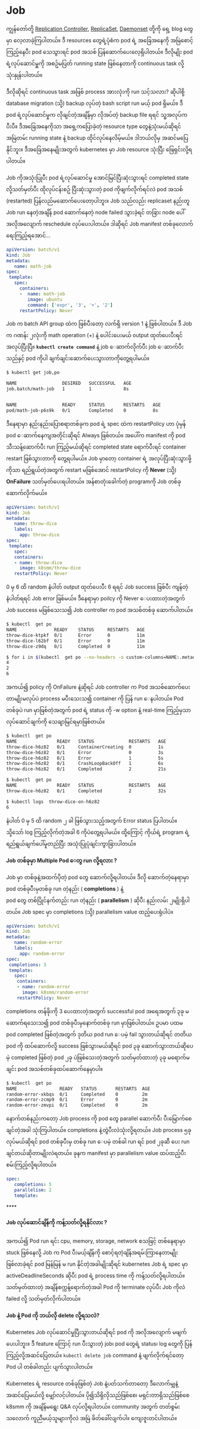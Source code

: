 # Job

ကျွန်တော်တို့ [Replication Controller](https://blog.k8smm.org/replication-controller), [ReplicaSet](https://blog.k8smm.org/replicaset), [Daemonset](https://blog.k8smm.org/ds) တို့ကို ရှေ့ blog တွေမှာ လေ့လာခဲ့ကြပါတယ်။ ဒီ resources တွေရဲ့ပုံစံက pod ရဲ့ အခြေအနေကို အမြဲစောင့်ကြည့်နေပီး pod သေသွားရင် pod အသစ် ပြန်ဆောက်ပေးလေ့ရှိပါတယ်။ ဒီလိုမျိုး pod ရဲ့လုပ်ဆောင်မှူကို အစဥ်မပြတ် running state ဖြစ်နေတာကို continuous task လို့သုံးနှုန်းပါတယ်။

ဒီလိုဆိုရင် continuous task အဖြစ် process အားလုံးကို run သင့်သလား? ဆိုပါစို့ database migration \(သို့\) backup လုပ်တဲ့ bash script run မယ့် pod ရှိမယ်။ ဒီ pod ရဲ့လုပ်ဆောင်မှုက လိုချင်တဲ့အချိန်မှာ လိုအပ်တဲ့ backup file ရရင် သူ့အလုပ်က ပီးပီ။ ဒီအခြေအနေကိုသာ အရှေ့ကပြောခဲ့တဲ့ resource type တွေနဲ့သုံးမယ်ဆိုရင် အမြဲတမ်း running state နဲ့ backup ထိုင်လုပ်နေလိမ့်မယ်။ ဒါဘယ်လိုမှ အဆင်မပြေနိုင်ဘူး။ ဒီအခြေအနေမျိုးအတွက် kubernetes မှာ Job resource သုံးပြီး ဖြေရှင်းလို့ရပါတယ်။

Job ကိုအသုံးပြုပီး pod ရဲ့လုပ်ဆောင်မှု အောင်မြင်ပြီးဆုံးသွားရင် completed state လို့သတ်မှတ်ပီး ထိုလုပ်ငန်းစဥ် ပြီးဆုံးသွားတဲ့ pod ကိုဖျက်လိုက်ရင်လဲ pod အသစ် \(restarted\) ပြန်လည်မဆောက်ပေးတော့ပါဘူး။ Job သည်လည်း replicaset နည်းတူ Job run နေတဲ့အချိန် pod ဆောက်နေတဲ့ node failed သွားခဲ့ရင် တခြား node ပေါ် အလိုအလျောက် reschedule လုပ်ပေးပါတယ်။ ဒါဆိုရင် Job manifest တစ်ခုလောက် ရေးကြည့်ရအောင်...

```yaml
apiVersion: batch/v1
kind: Job
metadata:
   name: math-job
spec:
 template:
   spec:
     containers:
     -  name: math-job
        image: ubuntu
        command: ['expr', '3', '+', '2']
     restartPolicy: Never
```

Job က batch API group ထဲက ဖြစ်ပီးတော့ လက်ရှိ version 1 နဲ့ ဖြစ်ပါတယ်။ ဒီ Job က ဂဏန်း ၂လုံးကို math operation \(+\) နဲ့ ပေါင်းပေးမယ် output ထုတ်ပေးပီးရင် အလုပ်ပြီးပြီ။ **`kubectl create command`** နဲ့ job ေဆာက်လိုက်ပီး job ေဆာက်ပီးသည်နှင့် pod ကိုပါ ချက်ချင်းဆောက်ပေးသွားတာကိုတွေ့ရပါမယ်။

```bash
$ kubectl get job,po

NAME                 DESIRED   SUCCESSFUL   AGE
job.batch/math-job   1         1            8s


NAME                 READY     STATUS       RESTARTS   AGE
pod/math-job-p6s9k   0/1       Completed    0          8s
```

ဒီနေရာမှာ နည်းနည်းပြောစရာတစ်ခုက pod ရဲ့ spec ထဲက restartPolicy ဟာ ပုံမှန် pod ေဆာက်နေကျအတိုင်းဆိုရင် Always ဖြစ်တယ်။ အပေါ်က manifest ကို pod သီးသန့်ဆောက်ပီး run ကြည့်မယ်ဆိုရင် completed state ရောက်ပီးရင် container restart ဖြစ်သွားတာကို တွေ့ရပါမယ်။ Job မှာတော့ container ရဲ့ အလုပ်ပြီးဆုံးသွားဖို့ကိုသာ ရည်ရွယ်တဲ့အတွက် restart မဖြစ်အောင် restartPolicy ကို **Never** \(သို့\) **OnFailure** သတ်မှတ်ပေးရပါတယ်။ အန်စာတုံးခေါက်တဲ့ programကို Job တစ်ခုဆောက်လိုက်မယ်။

```yaml
apiVersion: batch/v1
kind: Job
metadata:
   name: throw-dice
   labels:
     app: throw-dice
spec:
 template:
   spec:
   containers:
   - name: throw-dice
     image: k8smm/throw-dice
   restartPolicy: Never
```

0 မှ 6 ထိ random နံပါတ် output ထုတ်ပေးပီး 6 ရရင် Job success ဖြစ်ပီး ကျန်တဲ့ နံပါတ်ရရင် Job error ဖြစ်မယ်။ ဒီနေရာမှာ poilcy ကို Never ေပးထားတဲ့အတွက် Job success မဖြစ်သေးသ၍ Job controller က pod အသစ်တစ်ခု ဆောက်ပါတယ်။

```bash
$ kubectl  get po
NAME              READY    STATUS     RESTARTS   AGE
throw-dice-ktpkf  0/1      Error      0          11m
throw-dice-l62bf  0/1      Error      0          11m
throw-dice-z9dq   0/1      Completed  0          11m

$ for i in $(kubectl  get po --no-headers -o custom-columns=NAME:.metadata.name); do kubectl logs $i; done
4
2
6
```

အကယ်၍ policy ကို OnFailure နဲ့ဆိုရင် Job controller က Pod အသစ်ဆောက်ပေးတာမျိုးမလုပ်ပဲ process မပီးသေးသ၍ container ကို ပြန် run ေနပါတယ်။ Pod တစ်ခုပဲ run မှာဖြစ်တဲ့အတွက် pod ရဲ့ status ကို -w option နဲ့ real-time ကြည့်မှသာ လုပ်ဆောင်ချက်ကို သေချာမြင်ရမှာဖြစ်တယ်။

```bash
$ kubectl  get po
NAME               READY   STATUS             RESTARTS   AGE
throw-dice-h6z82   0/1     ContainerCreating  0          1s
throw-dice-h6z82   0/1     Error              0          3s
throw-dice-h6z82   0/1     Error              1          5s
throw-dice-h6z82   0/1     CrashLoopBackOff   1          6s
throw-dice-h6z82   0/1     Completed          2          21s

$ kubectl  get po
NAME               READY   STATUS             RESTARTS   AGE
throw-dice-h6z82   0/1     Completed          2          32s

$ kubectl logs  throw-dice-on-h6z82
6
```

နံပါတ် 0 မှ 5 ထိ random ၂ ခါ ဖြစ်သွားသည့်အတွက် Error status ပြပါတယ်။ သို့သော် log ကြည့်လိုက်တဲ့အခါ 6 ကိုပဲတွေ့ရပါမယ်။ ထို့ကြောင့် ကိုယ်ရဲ့ program ရဲ့ ရည်ရွယ်ချက်ပေါ်မူတည်ပြီး အသုံးပြုပုံချင်းကွာခြားပါတယ်။



**Job တစ်ခုမှာ Multiple Pod ေတွ run လို့ရလား ?** 

Job မှာ တစ်ခုနဲ့အထက်ပိုတဲ့ pod တွေ ဆောက်လို့ရပါတယ်။ ဒီလို ဆောက်တဲ့နေရာမှာ  
pod တစ်ခုပီးမှတစ်ခု run တဲ့နည်း \( **completions** \) နဲ့   
pod တွေ တစ်ပြိုင်နက်တည်း run တဲ့နည်း \( **parallelism** \) ဆိုပီး နည်းလမ်း ၂မျိုးရှိပါတယ်။ Job spec မှာ completions \(သို့\) parallelism value ထည့်ပေးရုံပါပဲ။

```yaml
apiVersion: batch/v1
kind: Job
metadata:
   name: random-error
   labels:
     app: random-error
spec:
 completions: 3
 template:
   spec:
    containers:
    - name: random-error
      image: k8smm/random-error
    restartPolicy: Never
```

completions တန်ဖိုးကို 3 ပေးထားတဲ့အတွက် successful pod အရေအတွက် ၃ခု မဆောက်ရသေးသ၍ pod တစ်ခုပီးမှနောက်တစ်ခု run မှာဖြစ်ပါတယ်။ ဥပမာ ပထမ pod completed ဖြစ်တဲ့အတွက် ဒုတိယ pod run ေပမဲ့ fail သွားတယ်ဆိုရင် တတိယ pod ကို ထပ်ဆောက်လို့ success ဖြစ်သွားမယ်ဆိုရင် pod ၃ခု ဆောက်သွားတယ်ဆိုပေမဲ့ completed ဖြစ်တဲ့ pod ၂ခု ပဲဖြစ်သေးတဲ့အတွက် သတ်မှတ်ထားတဲ့ ၃ခု မရောက်မချင်း pod အသစ်တစ်ခုထပ်ဆောက်နေမှာပါ။

```bash
$ kubectl  get po
NAME                READY   STATUS       RESTARTS  AGE
random-error-xkbqs  0/1     Completed    0         2m
random-error-zcmp9  0/1     Error        0         2m
random-error-zmvpi  0/1     Completed    0         2m
```

နောက်တစ်နည်းကတော့ Job process ကို pod တွေ parallel ဆောက်ပီး ပီးမြောက်စေချင်တဲ့အခါ သုံးကြပါတယ်။ completions နဲ့တွဲပီးလဲသုံးလို့ရတယ်။ Job process ၅ခုလုပ်မယ်ဆိုရင် pod တစ်ခုပီးမှ တစ်ခု run ေပမဲ့ တစ်ခါ run ရင် pod ၂ခုဆီ ပေး run ချင်တယ်ဆိုတာမျိုးလဲရတယ်။ ခုနက manifest မှာ parallelism value ထပ်ထည့်ပီး စမ်းကြည့်လို့ရပါတယ်။

```yaml
spec:
   completions: 5
   parallelism: 2
   template:
```

\*\*\*\*

#### **Job လုပ်ဆောင်ချိန်ကို ကန့်သတ်လို့ရနိုင်လား ?**

 အကယ်၍ Pod run ရင်း cpu, memory, storage, network စသဖြင့် တစ်နေရာမှာ stuck ဖြစ်နေလို့ Job က Pod ပီးမယ့်ချိန်ကို စောင့်ရတဲ့ချိန်အရမ်းကြာနေတာမျိုး ဖြစ်လာခဲ့ရင် pod မြန်မြန် မ run နိုင်တဲ့အခါမျိုးဆိုရင် kubernetes Job ရဲ့ spec မှာ activeDeadlineSeconds ဆိုပီး pod ရဲ့ process time ကို ကန့်သတ်လို့ရပါတယ်။ သတ်မှတ်ထားတဲ့ အချိန်စက္ကန့်ရောက်တဲ့အခါ Pod ကို terminate လုပ်ပီး Job ကိုလဲ failed လို့ သတ်မှတ်လိုက်ပါတယ်။



**Job နဲ့ Pod ကို ဘယ်လို delete လို့ရသလဲ?**

Kubernetes Job လုပ်ဆောင်မှုပြီးသွားတယ်ဆိုရင် pod ကို အလိုအလျောက် မဖျက်ပေးပါဘူး။ ဒီ feature ကြောင့် run ပီးသွားတဲ့ job၊ pod တွေရဲ့ status၊ log တွေကို ပြန်ကြည့်လို့အဆင်ပြေတယ်။ `kubectl delete job`  command နဲ့ ဖျက်လိုက်ရင်တော့ Pod ပါ တစ်ခါတည်း ပျက်သွားပါတယ်။ 

Kubernetes ရဲ့ resource တစ်ခုဖြစ်တဲ့ Job နဲ့ပတ်သက်တာတော့ ဒီလောက်မျှနဲ့ အဆင်ပြေမယ်လို့ မျှော်လင့်ပါတယ်။ ပို၍သိရှိလိုသည်ဖြစ်စေ၊ မရှင်းတာရှိသည်ဖြစ်စေ k8smm ကို အချိန်မရွေး Q&A လုပ်လို့ရပါတယ်။ community အတွက် တတ်စွမ်းသလောက် ကူညီမယ့်သူများကိုလဲ အမြဲ ဖိတ်ခေါ်လျက်ပါ။ ကျေးဇူးတင်ပါတယ်။

